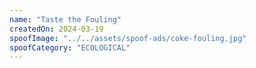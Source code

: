```yaml
---
name: "Taste the Fouling"
createdOn: 2024-03-19
spoofImage: "../../assets/spoof-ads/coke-fouling.jpg"
spoofCategory: "ECOLOGICAL"
---
```

